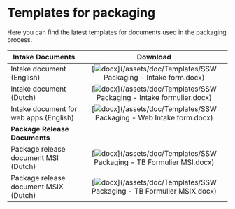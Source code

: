 # Templates for packaging

Here you can find the latest templates for documents used in the packaging process.

|Intake Documents                         |Download|
|-----------------------------------------|:------:|
|Intake document (English)                |[![docx](/assets/img/winword.png)](/assets/doc/Templates/SSW Packaging - Intake form.docx) |
|Intake document (Dutch)                  |[![docx](/assets/img/winword.png)](/assets/doc/Templates/SSW Packaging - Intake formulier.docx) |
|Intake document for web apps (English)   |[![docx](/assets/img/winword.png)](/assets/doc/Templates/SSW Packaging - Web Intake form.docx) |
|**Package Release Documents**||
|Package release document MSI (Dutch)     |[![docx](/assets/img/winword.png)](/assets/doc/Templates/SSW Packaging - TB Formulier MSI.docx)|
|Package release document MSIX (Dutch)    |[![docx](/assets/img/winword.png)](/assets/doc/Templates/SSW Packaging - TB Formulier MSIX.docx)|
